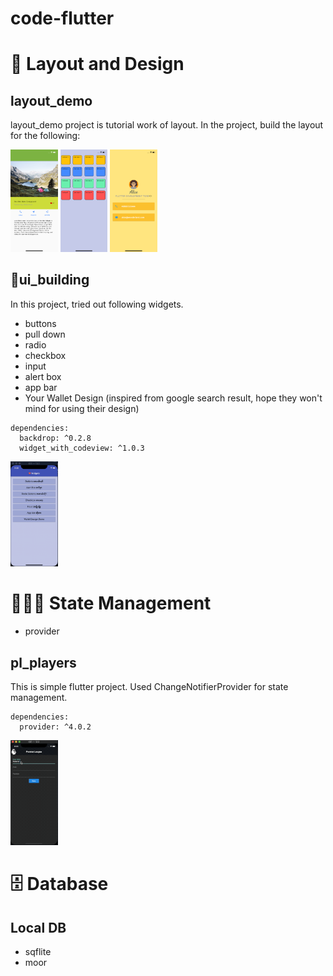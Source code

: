 # code-flutter

# 🎨 Layout and Design

## layout_demo

layout_demo project is tutorial work of layout. In the project, build the layout for the following:
<div>
<img src='flutter/layout_demo/look/lake_final_look.png' width="15%" alt='lake'>
<img src='flutter/layout_demo/look/basic_layout.png' width="15%" alt='lake'> <img src='flutter/layout_demo/look/avatar_final_look.png' width="15%" alt='lake'>
</div>

## 🧩ui_building

In this project, tried out following widgets.

* buttons
* pull down
* radio
* checkbox
* input
* alert box
* app bar
* Your Wallet Design (inspired from google search result, hope they won't mind for using their design)

```
dependencies:
  backdrop: ^0.2.8
  widget_with_codeview: ^1.0.3
``` 

<div>
<img src='flutter/ui_building/screenshot/ui_building.gif' width="15%" alt='ui'> 
</div>

# 🤹🏻‍♂️ State Management

* provider

## pl_players

This is simple flutter project.
Used ChangeNotifierProvider for state management.

```
dependencies:
  provider: ^4.0.2
```
<div>
<img src='flutter/provider_demo/pl_players/screenshot/pl_provider.gif' width="15%" alt='pl_players'> 
</div>

# 🗄 Database

## Local DB
* sqflite
* moor
